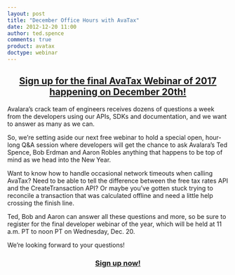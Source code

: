 ```yaml
---
layout: post
title: "December Office Hours with AvaTax"
date: 2012-12-20 11:00
author: ted.spence
comments: true
product: avatax
doctype: webinar
---
```


<center><h2><a href="https://register.gotowebinar.com/register/2719809517923376642">Sign up for the final AvaTax Webinar of 2017 happening on December 20th!</a></h2></center>

Avalara’s crack team of engineers receives dozens of questions a week from the developers using our APIs, SDKs and documentation, and we want to answer as many as we can.

So, we’re setting aside our next free webinar to hold a special open, hour-long Q&A session where developers will get the chance to ask Avalara’s Ted Spence, Bob Erdman and Aaron Robles anything that happens to be top of  mind as we head into the New Year.

Want to know how to handle occasional network timeouts when calling AvaTax? Need to be able to tell the difference between the free tax rates API and the CreateTransaction API? Or maybe you’ve gotten stuck trying to reconcile a transaction that was calculated offline and need a little help crossing the finish line.

Ted, Bob and Aaron can answer all these questions and more, so be sure to register for the final developer webinar of the year, which will be held at 11 a.m. PT to noon PT on Wednesday, Dec. 20.

We’re looking forward to your questions!

<center><h3><a href="https://register.gotowebinar.com/register/2719809517923376642">Sign up now!</a></h3></center>
